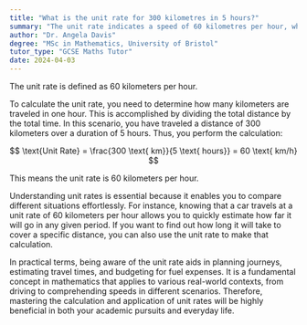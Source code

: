 ```yaml
---
title: "What is the unit rate for 300 kilometres in 5 hours?"
summary: "The unit rate indicates a speed of 60 kilometres per hour, which measures the distance traveled in one hour."
author: "Dr. Angela Davis"
degree: "MSc in Mathematics, University of Bristol"
tutor_type: "GCSE Maths Tutor"
date: 2024-04-03
---
```


The unit rate is defined as 60 kilometers per hour.

To calculate the unit rate, you need to determine how many kilometers are traveled in one hour. This is accomplished by dividing the total distance by the total time. In this scenario, you have traveled a distance of 300 kilometers over a duration of 5 hours. Thus, you perform the calculation:

$$
\text{Unit Rate} = \frac{300 \text{ km}}{5 \text{ hours}} = 60 \text{ km/h}
$$

This means the unit rate is 60 kilometers per hour.

Understanding unit rates is essential because it enables you to compare different situations effortlessly. For instance, knowing that a car travels at a unit rate of 60 kilometers per hour allows you to quickly estimate how far it will go in any given period. If you want to find out how long it will take to cover a specific distance, you can also use the unit rate to make that calculation.

In practical terms, being aware of the unit rate aids in planning journeys, estimating travel times, and budgeting for fuel expenses. It is a fundamental concept in mathematics that applies to various real-world contexts, from driving to comprehending speeds in different scenarios. Therefore, mastering the calculation and application of unit rates will be highly beneficial in both your academic pursuits and everyday life.
    